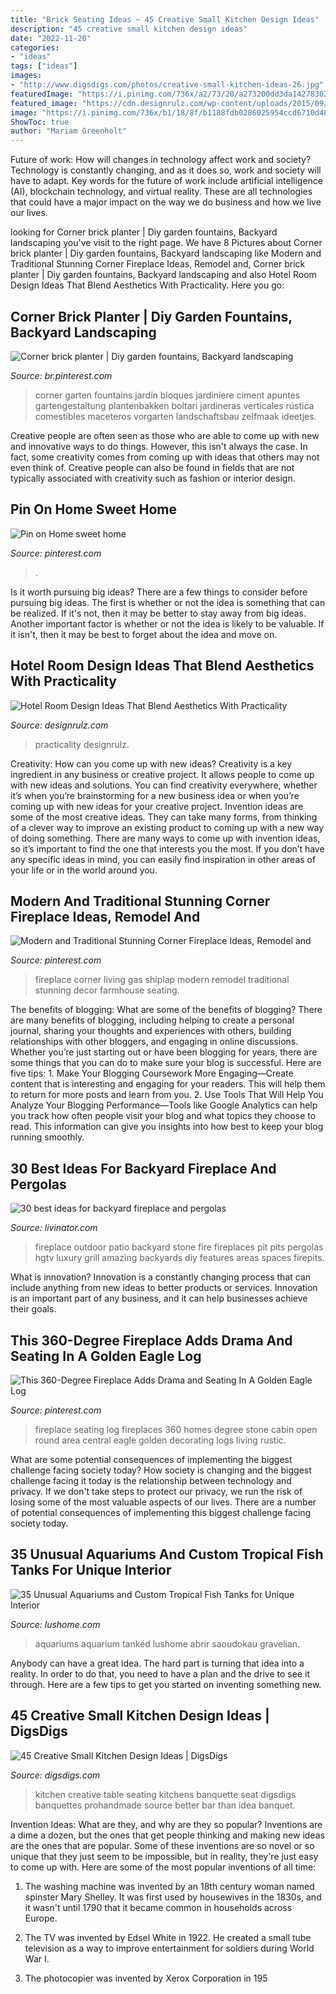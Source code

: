 ```yaml
---
title: "Brick Seating Ideas ~ 45 Creative Small Kitchen Design Ideas"
description: "45 creative small kitchen design ideas"
date: "2022-11-20"
categories:
- "ideas"
tags: ["ideas"]
images:
- "http://www.digsdigs.com/photos/creative-small-kitchen-ideas-26.jpg"
featuredImage: "https://i.pinimg.com/736x/a2/73/20/a273200dd3da1427830232356df06464.jpg"
featured_image: "https://cdn.designrulz.com/wp-content/uploads/2015/09/designrulz-8.jpg"
image: "https://i.pinimg.com/736x/b1/18/8f/b1188fdb0286025954ccd6710d486f0a--fireplace-seating-fireplace-ideas.jpg"
ShowToc: true
author: "Mariam Greenholt"
---
```



Future of work: How will changes in technology affect work and society?
Technology is constantly changing, and as it does so, work and society will have to adapt. Key words for the future of work include artificial intelligence (AI), blockchain technology, and virtual reality. These are all technologies that could have a major impact on the way we do business and how we live our lives.

	

		
looking for Corner brick planter | Diy garden fountains, Backyard landscaping you've visit to the right page. We have 8 Pictures about Corner brick planter | Diy garden fountains, Backyard landscaping like Modern and Traditional Stunning Corner Fireplace Ideas, Remodel and, Corner brick planter | Diy garden fountains, Backyard landscaping and also Hotel Room Design Ideas That Blend Aesthetics With Practicality. Here you go:
		
    
## Corner Brick Planter | Diy Garden Fountains, Backyard Landscaping

<img loading=lazy src="https://i.pinimg.com/736x/e1/57/95/e15795433eee55bee51d65bfef855124.jpg" onerror="this.onerror=null;this.src='https://tse1.mm.bing.net/th?id=OIP.M_Iuby5uBMct5Q4B_F3vLQHaJ3&amp;pid=15.1';" alt="Corner brick planter | Diy garden fountains, Backyard landscaping">

_Source: br.pinterest.com_

>corner garten fountains jardín bloques jardiniere ciment apuntes gartengestaltung plantenbakken boltari jardineras verticales rústica comestibles maceteros vorgarten landschaftsbau zelfmaak ideetjes. 

	

Creative people are often seen as those who are able to come up with new and innovative ways to do things. However, this isn't always the case. In fact, some creativity comes from coming up with ideas that others may not even think of. Creative people can also be found in fields that are not typically associated with creativity such as fashion or interior design.

    
## Pin On Home Sweet Home

<img loading=lazy src="https://i.pinimg.com/736x/e7/ec/ec/e7ecec72c8123bb0fa4d90f47e6377df.jpg" onerror="this.onerror=null;this.src='https://tse1.mm.bing.net/th?id=OIP.qK_WrhfLLGJZLR_4JaysLgHaJ4&amp;pid=15.1';" alt="Pin on Home sweet home">

_Source: pinterest.com_

>. 

	

Is it worth pursuing big ideas?
There are a few things to consider before pursuing big ideas. The first is whether or not the idea is something that can be realized. If it's not, then it may be better to stay away from big ideas. Another important factor is whether or not the idea is likely to be valuable. If it isn't, then it may be best to forget about the idea and move on.

    
## Hotel Room Design Ideas That Blend Aesthetics With Practicality

<img loading=lazy src="https://cdn.designrulz.com/wp-content/uploads/2015/09/designrulz-8.jpg" onerror="this.onerror=null;this.src='https://tse2.mm.bing.net/th?id=OIP.90gfRaOYuxTqlJ0_U2Pa2AHaEU&amp;pid=15.1';" alt="Hotel Room Design Ideas That Blend Aesthetics With Practicality">

_Source: designrulz.com_

>practicality designrulz. 

	

Creativity: How can you come up with new ideas?
Creativity is a key ingredient in any business or creative project. It allows people to come up with new ideas and solutions. You can find creativity everywhere, whether it’s when you’re brainstorming for a new business idea or when you’re coming up with new ideas for your creative project.
Invention ideas are some of the most creative ideas. They can take many forms, from thinking of a clever way to improve an existing product to coming up with a new way of doing something. There are many ways to come up with invention ideas, so it’s important to find the one that interests you the most. If you don’t have any specific ideas in mind, you can easily find inspiration in other areas of your life or in the world around you.

    
## Modern And Traditional Stunning Corner Fireplace Ideas, Remodel And

<img loading=lazy src="https://i.pinimg.com/736x/a2/73/20/a273200dd3da1427830232356df06464.jpg" onerror="this.onerror=null;this.src='https://tse2.mm.bing.net/th?id=OIP.UzsjwbjCwxI0VXHCa_UNlQHaLH&amp;pid=15.1';" alt="Modern and Traditional Stunning Corner Fireplace Ideas, Remodel and">

_Source: pinterest.com_

>fireplace corner living gas shiplap modern remodel traditional stunning decor farmhouse seating. 

	

The benefits of blogging: What are some of the benefits of blogging?
There are many benefits of blogging, including helping to create a personal journal, sharing your thoughts and experiences with others, building relationships with other bloggers, and engaging in online discussions. Whether you’re just starting out or have been blogging for years, there are some things that you can do to make sure your blog is successful. Here are five tips: 1. Make Your Blogging Coursework More Engaging—Create content that is interesting and engaging for your readers. This will help them to return for more posts and learn from you.
2. Use Tools That Will Help You Analyze Your Blogging Performance—Tools like Google Analytics can help you track how often people visit your blog and what topics they choose to read. This information can give you insights into how best to keep your blog running smoothly.


    
## 30 Best Ideas For Backyard Fireplace And Pergolas

<img loading=lazy src="https://livinator.com/wp-content/uploads/2016/10/backyard-fireplace-and-pergolas-12.jpeg" onerror="this.onerror=null;this.src='https://tse3.mm.bing.net/th?id=OIP.RMbcWQ1cvp3njeWQWvE2CgHaE8&amp;pid=15.1';" alt="30 best ideas for backyard fireplace and pergolas">

_Source: livinator.com_

>fireplace outdoor patio backyard stone fire fireplaces pit pits pergolas hgtv luxury grill amazing backyards diy features areas spaces firepits. 

	

What is innovation?
Innovation is a constantly changing process that can include anything from new ideas to better products or services. Innovation is an important part of any business, and it can help businesses achieve their goals.

    
## This 360-Degree Fireplace Adds Drama And Seating In A Golden Eagle Log

<img loading=lazy src="https://i.pinimg.com/736x/b1/18/8f/b1188fdb0286025954ccd6710d486f0a--fireplace-seating-fireplace-ideas.jpg" onerror="this.onerror=null;this.src='https://tse3.mm.bing.net/th?id=OIP.L1tX04_kLqvicCgJitEz3wHaFj&amp;pid=15.1';" alt="This 360-Degree Fireplace Adds Drama and Seating In A Golden Eagle Log">

_Source: pinterest.com_

>fireplace seating log fireplaces 360 homes degree stone cabin open round area central eagle golden decorating logs living rustic. 

	

What are some potential consequences of implementing the biggest challenge facing society today?
How society is changing and the biggest challenge facing it today is the relationship between technology and privacy. If we don't take steps to protect our privacy, we run the risk of losing some of the most valuable aspects of our lives. There are a number of potential consequences of implementing this biggest challenge facing society today.

    
## 35 Unusual Aquariums And Custom Tropical Fish Tanks For Unique Interior

<img loading=lazy src="https://www.lushome.com/wp-content/uploads/2013/07/custom-aquariums-fish-tanks-25.jpg" onerror="this.onerror=null;this.src='https://tse3.mm.bing.net/th?id=OIP.201G6_y4JEtnZ0aeqbOpXgAAAA&amp;pid=15.1';" alt="35 Unusual Aquariums and Custom Tropical Fish Tanks for Unique Interior">

_Source: lushome.com_

>aquariums aquarium tanked lushome abrir saoudokau gravelian. 

	

Anybody can have a great idea. The hard part is turning that idea into a reality. In order to do that, you need to have a plan and the drive to see it through. Here are a few tips to get you started on inventing something new.

    
## 45 Creative Small Kitchen Design Ideas | DigsDigs

<img loading=lazy src="http://www.digsdigs.com/photos/creative-small-kitchen-ideas-26.jpg" onerror="this.onerror=null;this.src='https://tse3.mm.bing.net/th?id=OIP.47uDh7WOurS8FPWmgYd4xAHaJ4&amp;pid=15.1';" alt="45 Creative Small Kitchen Design Ideas | DigsDigs">

_Source: digsdigs.com_

>kitchen creative table seating kitchens banquette seat digsdigs banquettes prohandmade source better bar than idea banquet. 

	

Invention Ideas: What are they, and why are they so popular?
Inventions are a dime a dozen, but the ones that get people thinking and making new ideas are the ones that are popular. Some of these inventions are so novel or so unique that they just seem to be impossible, but in reality, they're just easy to come up with. Here are some of the most popular inventions of all time: 
1. The washing machine was invented by an 18th century woman named spinster Mary Shelley. It was first used by housewives in the 1830s, and it wasn't until 1790 that it became common in households across Europe.

2. The TV was invented by Edsel White in 1922. He created a small tube television as a way to improve entertainment for soldiers during World War I.

3. The photocopier was invented by Xerox Corporation in 195
